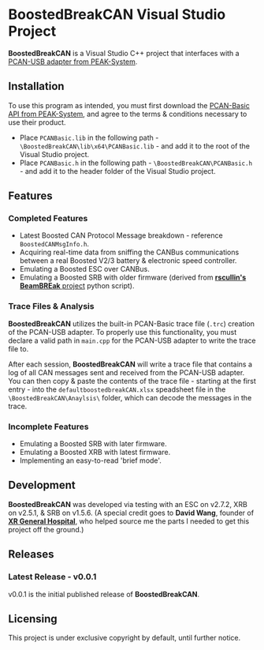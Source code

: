 # __BoostedBreakCAN__ Visual Studio Project
__BoostedBreakCAN__ is a Visual Studio C++ project that interfaces with a [PCAN-USB adapter from PEAK-System](https://www.peak-system.com/PCAN-USB.199.0.html?&L=1).

## Installation
To use this program as intended, you must first download the [PCAN-Basic API from PEAK-System](https://www.peak-system.com/PCAN-Basic.239.0.html?&L=1), and agree to the terms & conditions necessary to use their product. 
* Place `PCANBasic.lib` in the following path - `\BoostedBreakCAN\lib\x64\PCANBasic.lib` - and add it to the root of the Visual Studio project.
* Place `PCANBasic.h` in the following path - `\BoostedBreakCAN\PCANBasic.h` - and add it to the header folder of the Visual Studio project.

## Features
### Completed Features
* Latest Boosted CAN Protocol Message breakdown - reference `BoostedCANMsgInfo.h`.
* Acquiring real-time data from sniffing the CANBus communications between a real Boosted V2/3 battery & electronic speed controller.
* Emulating a Boosted ESC over CANBus.
* Emulating a Boosted SRB with older firmware (derived from [__rscullin's BeamBREak__ project](https://beambreak.org/) python script).

### Trace Files & Analysis
__BoostedBreakCAN__ utilizes the built-in PCAN-Basic trace file (`.trc`) creation of the PCAN-USB adapter. To properly use this functionality, you must declare a valid path in `main.cpp` for the PCAN-USB adapter to write the trace file to.

After each session, __BoostedBreakCAN__ will write a trace file that contains a log of all CAN messages sent and received from the PCAN-USB adapter.
You can then copy & paste the contents of the trace file - starting at the first entry - into the `defaultboostedbreakCAN.xlsx` speadsheet file in the `\BoostedBreakCAN\Anaylsis\` folder, which can decode the messages in the trace.

### Incomplete Features
* Emulating a Boosted SRB with later firmware.
* Emulating a Boosted XRB with latest firmware.
* Implementing an easy-to-read 'brief mode'.

## Development
__BoostedBreakCAN__ was developed via testing with an ESC on v2.7.2, XRB on v2.5.1, & SRB on v1.5.6. (A special credit goes to __David Wang__, founder of [__XR General Hospital__](https://www.xrgeneralhospital.com/), who helped source me the parts I needed to get this project off the ground.)

## Releases
### Latest Release - v0.0.1
v0.0.1 is the initial published release of __BoostedBreakCAN__. 

## Licensing
This project is under exclusive copyright by default, until further notice.
